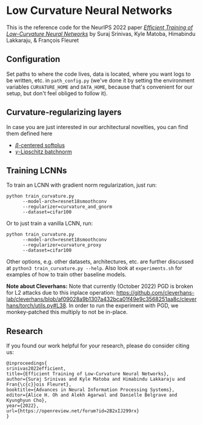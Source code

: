 # Low Curvature Neural Networks

This is the reference code for the NeurIPS 2022 paper [*Efficient Training of Low-Curvature Neural Networks*](https://openreview.net/forum?id=2B2xIJ299rx) by Suraj Srinivas, Kyle Matoba, Himabindu Lakkaraju, & François Fleuret


## Configuration

Set paths to where the code lives, data is located, where you want logs to be 
written, etc. in `path_config.py` (we've done it by setting the environment
variables `CURVATURE_HOME` and `DATA_HOME`, because that's convenient for our
setup, but don't feel obliged to follow it).


## Curvature-regularizing layers 
In case you are just interested in our architectural novelties, you can find them defined here 
- [$\beta$-centered softplus](https://github.com/kylematoba/lcnn/blob/main/models/psoftplus.py)
- [$\gamma$-Lipschitz batchnorm](https://github.com/kylematoba/lcnn/blob/main/models/layers.py#L96)


## Training LCNNs 
To train an LCNN with gradient norm regularization, just run:

```
python train_curvature.py 
      --model-arch=resnet18smoothconv 
      --regularizer=curvature_and_gnorm 
      --dataset=cifar100
```

Or to just train a vanilla LCNN, run: 

```
python train_curvature.py 
      --model-arch=resnet18smoothconv 
      --regularizer=curvature_proxy 
      --dataset=cifar100
```

Other options, e.g. other datasets, architectures, etc. are further discussed at `python3 train_curvature.py --help`. Also look at `experiments.sh` for examples of how to train other baseline models.


**Note about Cleverhans:** Note that currently (October 2022)
PGD is broken for L2 attacks due to this inplace operation:
https://github.com/cleverhans-lab/cleverhans/blob/af09028a9b1307a432bca01f49e9c3568251aa8c/cleverhans/torch/utils.py#L38.
In order to run the experiment with PGD, we monkey-patched this multiply to not be in-place.


## Research
If you found our work helpful for your research, please do consider citing us:

```
@inproceedings{
srinivas2022efficient,
title={Efficient Training of Low-Curvature Neural Networks},
author={Suraj Srinivas and Kyle Matoba and Himabindu Lakkaraju and Fran{\c{c}}ois Fleuret},
booktitle={Advances in Neural Information Processing Systems},
editor={Alice H. Oh and Alekh Agarwal and Danielle Belgrave and Kyunghyun Cho},
year={2022},
url={https://openreview.net/forum?id=2B2xIJ299rx}
}

```

